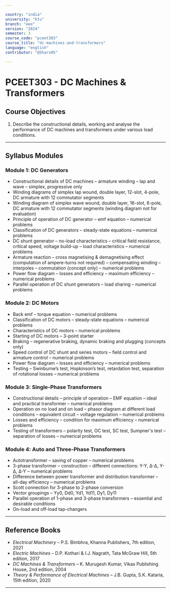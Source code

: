 ```yaml
---

country: "india"
university: "ktu"
branch: "eee"
version: "2024"
semester: 3
course_code: "pceet303"
course_title: "dc-machines-and-transformers"
language: "english"
contributor: "@Sharx05"

---
```


# PCEET303 - DC Machines & Transformers

## Course Objectives

1. Describe the constructional details, working and analyse the performance of DC machines and transformers under various load conditions.

---

## Syllabus Modules

### Module 1: DC Generators

- Constructional details of DC machines – armature winding – lap and wave – simplex, progressive only  
- Winding diagrams of simplex lap wound, double layer, 12-slot, 4-pole, DC armature with 12 commutator segments  
- Winding diagram of simplex wave wound, double layer, 16-slot, 6-pole, DC armature with 12 commutator segments (winding diagram not for evaluation)  
- Principle of operation of DC generator – emf equation – numerical problems  
- Classification of DC generators – steady-state equations – numerical problems  
- DC shunt generator – no-load characteristics – critical field resistance, critical speed, voltage build-up – load characteristics – numerical problems  
- Armature reaction – cross magnetising & demagnetising effect (computation of ampere-turns not required) – compensating winding – interpoles – commutation (concept only) – numerical problems  
- Power flow diagram – losses and efficiency – maximum efficiency – numerical problems  
- Parallel operation of DC shunt generators – load sharing – numerical problems

### Module 2: DC Motors

- Back emf – torque equation – numerical problems  
- Classification of DC motors – steady-state equations – numerical problems  
- Characteristics of DC motors – numerical problems  
- Starting of DC motors – 3-point starter  
- Braking – regenerative braking, dynamic braking and plugging (concepts only)  
- Speed control of DC shunt and series motors – field control and armature control – numerical problems  
- Power flow diagram – losses and efficiency – numerical problems  
- Testing – Swinburne’s test, Hopkinson’s test, retardation test, separation of rotational losses – numerical problems

### Module 3: Single-Phase Transformers

- Constructional details – principle of operation – EMF equation – ideal and practical transformer – numerical problems  
- Operation on no load and on load – phasor diagram at different load conditions – equivalent circuit – voltage regulation – numerical problems  
- Losses and efficiency – condition for maximum efficiency – numerical problems  
- Testing of transformers – polarity test, OC test, SC test, Sumpner's test – separation of losses – numerical problems

### Module 4: Auto and Three-Phase Transformers

- Autotransformer – saving of copper – numerical problems  
- 3-phase transformer – construction – different connections: Υ-Υ, Δ-Δ, Υ-Δ, Δ-Υ – numerical problems  
- Difference between power transformer and distribution transformer – all-day efficiency – numerical problems  
- Scott connection for 3-phase to 2-phase conversion  
- Vector groupings – Yy0, Dd0, Yd1, Yd11, Dy1, Dy11  
- Parallel operation of 1-phase and 3-phase transformers – essential and desirable conditions  
- On-load and off-load tap-changers

---

## Reference Books

- *Electrical Machinery* – P.S. Bimbhra, Khanna Publishers, 7th edition, 2021  
- *Electric Machines* – D.P. Kothari & I.J. Nagrath, Tata McGraw Hill, 5th edition, 2017  
- *DC Machines & Transformers* – K. Murugesh Kumar, Vikas Publishing House, 2nd edition, 2004  
- *Theory & Performance of Electrical Machines* – J.B. Gupta, S.K. Kataria, 15th edition, 2020

---


